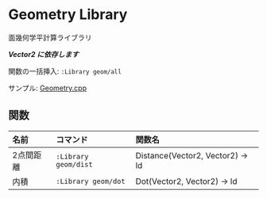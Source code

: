# Geometry Library
面幾何学平計算ライブラリ

<b>*Vector2 に依存します*</b>

関数の一括挿入: `:Library geom/all`

サンプル: [Geometry.cpp](/sample/Geometry.cpp)

## 関数
| 名前      | コマンド             | 関数名                           |
| :-----    | :---------           | :--------                        |
| 2点間距離 | `:Library geom/dist` | Distance(Vector2, Vector2) -> ld |
| 内積      | `:Library geom/dot`  | Dot(Vector2, Vector2) -> ld      |

<!--

|  | `:Library geom_` |  |

-->
